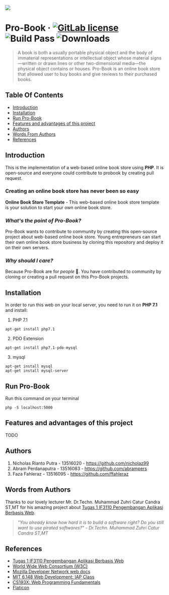 <img src="https://i.imgur.com/mutklIu.png">

Pro-Book 
&middot;
[![GitLab license](https://img.shields.io/github/license/Day8/re-frame.svg)](license.txt)
![Build Pass](https://img.shields.io/badge/Linux%2FOSX%20Build-passing-brightgreen.svg)
![Downloads](https://img.shields.io/badge/downloads-1m-brightgreen.svg?longCache=true&style=flat)
=====
> A book is both a usually portable physical object and the body of immaterial representations or intellectual object whose material signs—written or drawn lines or other two-dimensional media—the physical object contains or houses. Pro-Book is an online book store that allowed user to buy books and give reviews to their purchased books.

## Table Of Contents
- [Introduction](#introduction)
- [Installation](#installation)
- [Run Pro-Book](#run-pro-book)
- [Features and advantages of this project](#features-and-advantages-of-this-project)
- [Authors](#authors)
- [Words From Authors](#words-from-authors)
- [References](#references)

## Introduction
This is the implementation of a web-based online book store using **PHP**. It is open-source and everyone could contribute to probook by creating pull request.
### Creating an online book store has never been so easy
**Online Book Store Template** - This web-based online book store template is your solution to start your own online book store.

### *What's the point of Pro-Book?*
Pro-Book wants to contribute to community by creating this open-source project about web-based online book store. Young entrepreneurs can start their own online book store business by cloning this repository and deploy it on their own servers. 

### *Why should I care?*
Because Pro-Book are for *people* :tada:. You have contributed to community by cloning or creating a pull request on this Pro-Book projects.

## Installation
In order to run this web on your local server, you need to run it on **PHP 7.1** and install:

1. PHP 7.1
```
apt-get install php7.1
```
2. PDO Extension
```
apt-get install php7.1-pdo-mysql
```
3. mysql
```
apt-get install mysql
apt-get install mysql-server
```

## Run Pro-Book
Run this command on your terminal
```
php -S localhost:5000
```

## Features and advantages of this project
TODO

## Authors
1. Nicholas Rianto Putra - 13516020 - https://github.com/nicholaz99
2. Abram Perdanaputra - 13516083 - https://github.com/abrampers
3. Faza Fahleraz - 13516095 - https://github.com/ffahleraz

## Words from Authors
Thanks to our lovely lecturer Mr. Dr.Techn. Muhammad Zuhri Catur Candra ST,MT for his amazing project about [Tugas 1 IF3110 Pengembangan Aplikasi Berbasis Web](http://gitlab.informatika.org/IF3110-2018/tugasbesar1_2018).
> *"You already know how hard it is to build a software right? Do you still want to use pirated softwares?" - Dr.Techn. Muhammad Zuhri Catur Candra ST,MT*

## References
* [Tugas 1 IF3110 Pengembangan Aplikasi Berbasis Web](http://gitlab.informatika.org/IF3110-2018/tugasbesar1_2018)
* [World Wide Web Consortium (W3C)](https://www.w3.org/)
* [Mozilla Developer Network web docs](https://developer.mozilla.org/en-US/)
* [MIT 6.148 Web Development: IAP Class](http://webdevelopment.mit.edu/2018/)
* [CS193X: Web Programming Fundamentals](http://web.stanford.edu/class/cs193x/)
* [Flaticon](https://flaticon.com)